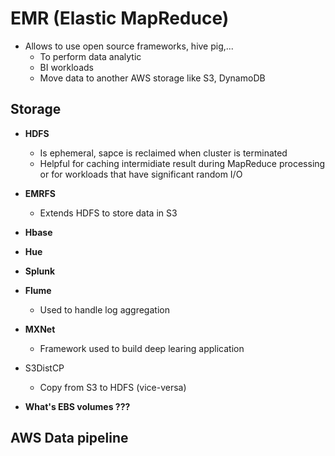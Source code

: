 # EMR (Elastic MapReduce)

- Allows to use open source frameworks, hive pig,...
    - To perform data analytic
    - BI workloads
    - Move data to another AWS storage like S3, DynamoDB

## Storage

- **HDFS**
    - Is ephemeral, sapce is reclaimed when cluster is terminated
    - Helpful for caching intermidiate result during MapReduce processing or for workloads that have significant random I/O

- **EMRFS**
    - Extends HDFS to store data in S3

- **Hbase**

- **Hue**

- **Splunk**

- **Flume**
    * Used to handle log aggregation

- **MXNet**
    * Framework used to build deep learing application

- S3DistCP
    * Copy from S3 to HDFS (vice-versa)

- **What's EBS volumes ???**

## AWS Data pipeline